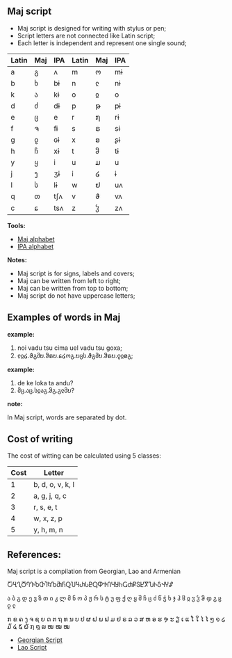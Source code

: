 ## Maj script

* Maj script is designed for writing with stylus or pen;
* Script letters are not connected like Latin script;
* Each letter is independent and represent one single sound;

Latin | Maj| IPA  | Latin | Maj | IPA 
------|----|------|-------|-----|--------
  a   | გ  | ʌ    | m     | ო   | mɨ  
  b   | ხ  | bɨ   | n     | ჺ   | nɨ  
  k   | ა  | kɨ   | o     | ჲ   | o    
  d   | ძ  | dɨ   | p     | թ   | pɨ  
  e   | ც  | e    | r     | ໗   | rɨ  
  f   | ຈ  | fɨ   | s     | ຣ   | sɨ  
  g   | ჹ  | ɢɨ   | x     | ອ   | ʂɨ  
  h   | ჩ  | xɨ   | t     | ჵ   | tɨ  
  y   | ყ  | i    | u     | ມ   | u   
  j   | ງ  | ʒɨ   | i     | ໒   | ɨ
  l   | ს  | lɨ   | w     | ຢ   | uʌ 
  q   | თ  | tʃʌ  | v     | ϑ   | vʌ  
  c   | ɕ  | tsʌ  | z     | ჴ   | zʌ        

**Tools:**  
  
* [Maj alphabet](https://lingojam.com/MajAlphabet)
* [IPA alphabet](http://www.internationalphoneticalphabet.org/ipa-sounds/ipa-chart-with-sounds/)
  
**Notes:**

* Maj script is for signs, labels and covers;
* Maj can be written from left to right;
* Maj can be written from top to bottom;
* Maj script do not have uppercase letters;  

## Examples of words in Maj

**example:**

1. noi vadu tsu cima uel vadu tsu goxa;
2. ჺჲ໒.ϑგმບ.ჵຣບ.ɕ໒ოგ.ບცს.ϑგმບ.ჵຣບ.ჹჲອგ;

**example:**

1. de ke loka ta andu?
2. მც.აც.სჲაგ.ჵგ.გჺმບ?

**note:**

In Maj script, words are separated by dot.

## Cost of writing

The cost of witting can be calculated using 5 classes:

Cost |  Letter
-----|-----------------
  1  |b, d, o, v, k, l
  2  |a, g, j, q, c  
  3  |r, s, e, t
  4  |w, x, z, p
  5  |y, h, m, n 

## References:

Maj script is a compilation from Georgian, Lao and Armenian

ႠႡႢႣႤႥႦႧႨႩႪႫႬႭႮႯႰႱႲႳႴႵႶႷႸႹႺႻႼႽႾႿჀჁჂჃჄჅ

ა ბ გ დ ე ვ ზ თ ი კ ლ მ ნ ო პ ჟ რ ს ტ უ ფ ქ 
ღ ყ შ ჩ ც ძ წ ჭ ხ ჯ ჰ ჱ ჲ ჳ ჴ ჵ ჶ ჷ ჸ ჹ ჺ

ກ ຂ ຄ ງ ຈ ຊ ຍ ດ ຕ ຖ ທ ນ ບ ປ 
ຜ ຝ ພ ຟ ມ ຢ ຣ ລ ວ ສ ຫ ອ ຮ ຯ ະ
ຽ ເ ແ ໂ ໃ ໄ ໄ ໆ ໑ ໒ ໓ ໔ ໕ ໖ ໗ ໘
໙ ໜ ໝ ໝ 

* [Georgian Script](https://en.wikipedia.org/wiki/Georgian_scripts)  
* [Lao Script](https://en.wikipedia.org/wiki/Lao_script)
  
 
  
  
  
  
 
  
  
  

  


  
 
  
  
 
  
 
 
      
  


